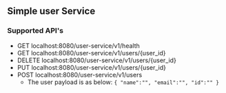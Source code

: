 ## Simple user Service
### Supported API's
- GET localhost:8080/user-service/v1/health
- GET localhost:8080/user-service/v1/users/{user_id}
- DELETE localhost:8080/user-service/v1/users/{user_id}
- PUT localhost:8080/user-service/v1/users/{user_id}
- POST localhost:8080/user-service/v1/users
  - The user payload is as below:
    `{
        "name":"",
        "email":"",
        "id":""
      }`